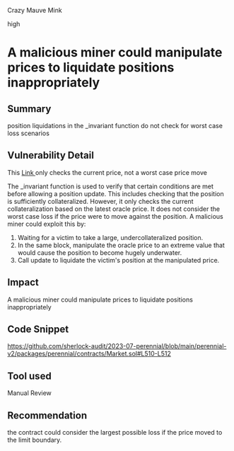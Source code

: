 Crazy Mauve Mink

high

# A malicious miner could manipulate prices to liquidate positions inappropriately
## Summary
position liquidations in the _invariant function do not check for worst case loss scenarios
## Vulnerability Detail 
This  [Link ](https://github.com/sherlock-audit/2023-07-perennial/blob/main/perennial-v2/packages/perennial/contracts/Market.sol#L510-L512) only checks the current price, not a worst case price move

The _invariant function is used to verify that certain conditions are met before allowing a position update. This includes checking that the position is sufficiently collateralized.
However, it only checks the current collateralization based on the latest oracle price. It does not consider the worst case loss if the price were to move against the position.
A malicious miner could exploit this by:
1. Waiting for a victim to take a large, undercollateralized position.
2. In the same block, manipulate the oracle price to an extreme value that would cause the position to become hugely underwater.
3. Call update to liquidate the victim's position at the manipulated price.

## Impact

A malicious miner could manipulate prices to liquidate positions inappropriately
## Code Snippet
https://github.com/sherlock-audit/2023-07-perennial/blob/main/perennial-v2/packages/perennial/contracts/Market.sol#L510-L512
## Tool used

Manual Review

## Recommendation
the contract could consider the largest possible loss if the price moved to the limit boundary. 